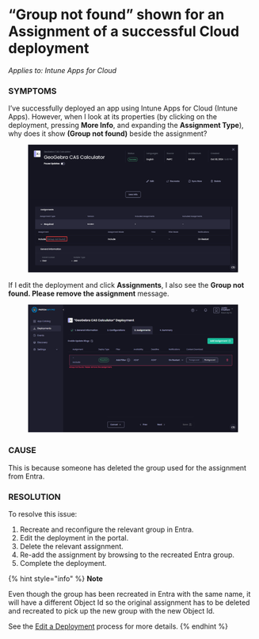 # “Group not found” shown for an Assignment of a successful Cloud deployment

_Applies to: Intune Apps for Cloud_

### SYMPTOMS

I’ve successfully deployed an app using Intune Apps for Cloud (Intune Apps). However, when I look at its properties (by clicking on the deployment, pressing **More Info**, and expanding the **Assignment Type**), why does it show **(Group not found)** beside the assignment?

<figure><img src="../../../_images/gitbook/image%20%28366%29.png" alt="&#x22;Group not found&#x22; shown beside the assignment for a successful assignment."><figcaption></figcaption></figure>

If I edit the deployment and click **Assignments**, I also see the **Group not found. Please remove the assignment** message.

<figure><img src="../../../_images/gitbook/image%20%28365%29.png" alt="&#x22;Group not found. Please remove the assignment&#x22; message"><figcaption></figcaption></figure>

### CAUSE

This is because someone has deleted the group used for the assignment from Entra.

### RESOLUTION

To resolve this issue:

1. Recreate and reconfigure the relevant group in Entra.
2. Edit the deployment in the portal.
3. Delete the relevant assignment.
4. Re-add the assignment by browsing to the recreated Entra group.
5. Complete the deployment.

{% hint style="info" %}
**Note**

Even though the group has been recreated in Entra with the same name, it will have a different Object Id so the original assignment has to be deleted and recreated to pick up the new group with the new Object Id.

See the [Edit a Deployment](../../cloud-deployments/manage-cloud-deployments/edit-a-cloud-deployment.md) process for more details.
{% endhint %}
